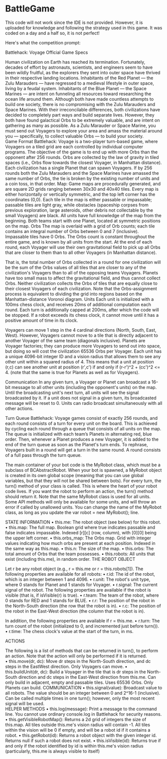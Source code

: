 # BattleGame

This code will not work since the IDE is not provided. However, it is uploaded for knowledge and following the 
strategy used in this game. It was coded on a day and a half so, it is not perfect!

Here's what the competition prompt: 

Battlehack: Voyage Official Game Specs 
 
Human civilization on Earth has reached its termination.
Fortunately, decades of effort by astronauts, scientists, and engineers seem to have been wildly fruitful, as the explorers they 
sent into outer space have thrived in their respective landing locations. 
Inhabitants of the Red Planet — the Zulu Marauders — have regressed to a medieval lifestyle in outer space, living by a feudal system. 
Inhabitants of the Blue Planet — the Space Marines — are intent on funneling all resources toward researching the ocean life around them.
Although both have made countless attempts to build one society, there is no compromising with the Zulu Marauders and Space Marines. 
With their irreconcilable differences, both civilizations have decided to completely part ways and build separate lives. 
However, they both have found galactical Orbs to be extremely valuable, and are intent on gathering as many as possible.
As a Zulu Marauder or Space Marine, you must send out Voyagers to explore your area and amass the material around you — specifically,
to collect valuable Orbs — to build your society.  
Game Format Battlehack: Voyage is a two-player turn-based game,
where Voyagers on a tiled grid are each controlled by individual computer programs. 
The objective of the game is to end up with more Orbs than the opponent after 256 rounds. Orbs are collected by the law of gravity
in tiled spaces (i.e., Orbs flow towards the closest Voyager, in Manhattan distance). 
Each civilization has a single Planet that can spawn Voyagers. If by 256 rounds both the Zulu Marauders and the Space Marines
have amassed the same number of Orbs, the tie is broken by the existing number of units and a coin toss, in that order. 
Map:
Game maps are procedurally generated, and are square 2D grids ranging between 30x30 and 40x40 tiles. Every map is either horizontally
or vertically symmetric, and the top left corner has the coordinates (0,0). Each tile in the map is either passable or impassable; 
passable tiles are light gray, while obstacles (spaceship corpses from previous exploration, large asteroids, other debris not 
collectable by the small Voyagers) are black. All units have full knowledge of the map from the beginning. Both teams
start with one Planet, located at symmetric positions on the map.  Orbs The map is overlaid with a grid of Orb counts; each tile 
contains an integral number of Orbs between 0 and 7 (inclusive).
Impassable tiles have 0 Orbs. The Orbs count is constant throughout the entire game, and is known by all units from the start. 
At the end of each round, each Voyager will use their own gravitational field to pick up all Orbs that are closer to them than to 
all other Voyagers (in Manhattan distance). 

 
That is, the total number of Orbs collected in a round for one civilization will be the sum of the Orbs
values of all tiles that are closer to any of the civilization's Voyagers than to all of the opposing teams Voyagers.
Planets have too small mass to affect the gravitational field, and thus cannot collect Orbs.
Neither civilization collects the Orbs of tiles that are equally close to their closest Voyagers of each civilization. 
Note that the Orbs-assignment process is equivalent to dividing the grid into regions based on the Manhattan-distance Voronoi diagram.
Units Each unit is initialized with a 100ms chess clock, and receives 20ms of additional computation each round. 
Each turn is additionally capped at 200ms, after which the code will be stopped. 
If a robot exceeds its chess clock, it cannot move until it has a positive amount of time in its clock. 

Voyagers can move 1 step in the 4 cardinal directions (North, South, East, West). 
However, Voyagers cannot move to a tile that is directly adjacent to another Voyager of the same team (diagonals inclusive).
Planets are Voyager factories; they can produce more Voyagers to send out into space, but doing so will cost the civilization 
65536 Orbs per Voyager. 
Each unit has a unique 4096-bit integer ID and a vision radius that allows them to see any other unit within a squared radius of 4. 
This means that a unit at position (r,c) can see another unit at position (r',c') if and only if (r-r')^2 + (cc')^2 <= 4. 
 (note that the same is true for Planets as well as for Voyagers). 
 
 Communication In any given turn, a Voyager or Planet can broadcast a 16-bit message to all other units 
 (including the opponent's units) on the map. Until the broadcasting unit's next turn, all units will see the signal 
 broadcasted by it. If a unit does not signal in a given turn, its broadcasted message will be reset to 0.
 Units can radio broadcast simultaneously with all other actions. 
 
 Turn Queue Battlehack: Voyage games consist of exactly 256 rounds, and each round consists of a turn for every unit on the board. 
 This is achieved by cycling each round through a queue that consists of all units on the map.
 The queue is initialized with each team’s Planets in alternating red, blue order. Then, whenever a Planet produces a new Voyager, it 
 is added to the end of the turn queue as soon as the Planet's turn ends.
 To rephrase, Voyagers built in a round will get a turn in the same round. A round consists of a full pass through the turn queue. 
 
 
 The main container of your bot code is the MyRobot class, which must be a subclass of BCAbstractRobot.
 When your bot is spawned, a MyRobot object is created in its own global scope (meaning that you can use global variables,
 but that they will not be shared between bots). For every turn, the turn() method of your class is called. 
 This is where the heart of your robot code lives. If you want the robot to perform an action, the turn() method should return it.
 Note that the same MyRobot class is used for all units. Some API methods will only be available for some units, and will
 throw an error if called by unallowed units. You can change the name of the MyRobot class, as long as you update the 
 var robot = new MyRobot(); line. 
 
STATE INFORMATION 
• this.me: The robot object (see below) for this robot.
• this.map: The full map. Boolean grid where true indicates passable and false indicates impassable. 
Indexed [r][c] (row, column), with [0][0] being the upper left corner.
• this.orbs_map: The Orbs map. Grid with integer values indicating how much orbs are present at each position.
Indexed in the same way as this.map. 
• this.n: The size of the map. 
• this.orbs: The total amount of Orbs that the team possesses. 
• this.robots: All units that exist (including this.me), in random order. THE ROBOT OBJECT 
 
Let r be any robot object (e.g., r = this.me or r = this.robots[1]). 
The following properties are available for all robots: 
• r.id: The id of the robot, which is an integer between 1 and 4096. 
• r.unit: The robot's unit type, where 0 stands for Planet and 1 stands for Voyager. 
• r.signal: The current signal of the robot. The following properties are available if the robot is visible (that is, if isVisible(r)
is true). 
• r.team: The team of the robot, where 0 stands for RED and 1 stands for BLUE.
• r.r: The position of the robot in the North-South direction (the row that the robot is in). 
• r.c: The position of the robot in the East-West direction (the column that the robot is in). 

In addition, the following properties are available if r = this.me.
• r.turn: The turn count of the robot (initialized to 0, and incremented just before turn()). 
• r.time: The chess clock's value at the start of the turn, in ms. 

 
ACTIONS 
 
The following is a list of methods that can be returned in turn(), to perform an action.
Note that the action will only be performed if it is returned.  
• this.move(dr, dc): Move dr steps in the North-South direction, and dc steps in the EastWest direction. Only Voyagers can move.
• this.buildUnit(dr, dc): Build a Voyager in the tile that is dr steps in the North-South direction and dc steps in 
the East-West direction from this.me. Can only build in adjacent, empty and passable tiles. Uses 65536 Orbs. 
Only Planets can build.
COMMUNICATION 
• this.signal(value): Broadcast value to all robots. The value should be an integer between 0 and 2^16-1 (inclusive). 
Can be called multiple times in one turn(); however, only the most recent signal will be used.  
HELPER METHODS 
• this.log(message): Print a message to the command line. You cannot use ordinary console.log in Battlehack for security reasons.
• this.getVisibleRobotMap(): Returns a 2d grid of integers the size of this.map. 
All tiles outside this.me's vision radius will contain -1. All tiles within the vision will be 0 if empty, and will be a robot
id if it contains a robot.
• this.getRobot(id): Returns a robot object with the given integer id. Returns null if such a robot does not exist.
• this.isVisible(id): Returns true if and only if the robot identified by id is within this.me's vision radius
(particularly, this.me is always visible to itself) 
 
 
 
